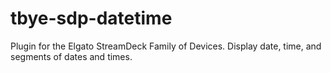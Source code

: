# tbye-sdp-datetime
Plugin for the Elgato StreamDeck Family of Devices.  Display date, time, and segments of dates and times.
